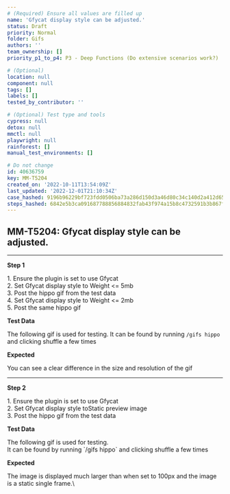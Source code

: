```yaml
---
# (Required) Ensure all values are filled up
name: 'Gfycat display style can be adjusted.'
status: Draft
priority: Normal
folder: Gifs
authors: ''
team_ownership: []
priority_p1_to_p4: P3 - Deep Functions (Do extensive scenarios work?)

# (Optional)
location: null
component: null
tags: []
labels: []
tested_by_contributor: ''

# (Optional) Test type and tools
cypress: null
detox: null
mmctl: null
playwright: null
rainforest: []
manual_test_environments: []

# Do not change
id: 40636759
key: MM-T5204
created_on: '2022-10-11T13:54:09Z'
last_updated: '2022-12-01T21:10:34Z'
case_hashed: 9196b96229bf723fdd0506ba73a286d150d3a46d80c34c140d2a412d653f55af478b5376673b585ef948c701670c9995
steps_hashed: 6842e5b3ca091687788856884832fab43f974a15b8c4732591b3b867fb569ce2f18e630af4425b29493a254d42659761
---
```


<!-- (Auto-generated) Based on frontmatter's "key" and "name" -->

## MM-T5204: Gfycat display style can be adjusted.

---

**Step 1**

1\. Ensure the plugin is set to use Gfycat\
2\. Set Gfycat display style to Weight <= 5mb\
3\. Post the hippo gif from the test data\
4\. Set Gfycat display style to Weight <= 2mb\
5\. Post the same hippo gif

**Test Data**

The following gif is used for testing. It can be found by running `/gifs hippo` and clicking shuffle a few times

**Expected**

You can see a clear difference in the size and resolution of the gif

---

**Step 2**

1\. Ensure the plugin is set to use Gfycat\
2\. Set Gfycat display style toStatic preview image\
3\. Post the hippo gif from the test data

**Test Data**

The following gif is used for testing.\
It can be found by running \`/gifs hippo\` and clicking shuffle a few times

**Expected**

The image is displayed much larger than when set to 100px and the image is a static single frame.\\
